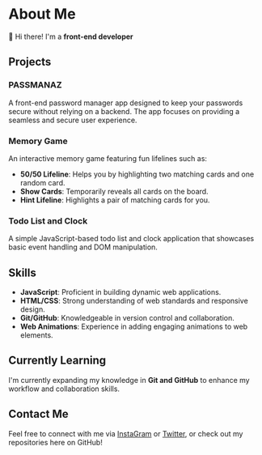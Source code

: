 # About Me

👋 Hi there! I'm a **front-end developer** 

## Projects

### PASSMANAZ
A front-end password manager app designed to keep your passwords secure without relying on a backend. The app focuses on providing a seamless and secure user experience.

### Memory Game
An interactive memory game featuring fun lifelines such as:
- **50/50 Lifeline**: Helps you by highlighting two matching cards and one random card.
- **Show Cards**: Temporarily reveals all cards on the board.
- **Hint Lifeline**: Highlights a pair of matching cards for you.

### Todo List and Clock
A simple JavaScript-based todo list and clock application that showcases basic event handling and DOM manipulation.

## Skills

- **JavaScript**: Proficient in building dynamic web applications.
- **HTML/CSS**: Strong understanding of web standards and responsive design.
- **Git/GitHub**: Knowledgeable in version control and collaboration.
- **Web Animations**: Experience in adding engaging animations to web elements.

## Currently Learning

I'm currently expanding my knowledge in **Git and GitHub** to enhance my workflow and collaboration skills.

## Contact Me

Feel free to connect with me via [InstaGram](https://www.instagram.com/himansh_sharma13/) or [Twitter](https://x.com/HimaNsh55327538), or check out my repositories here on GitHub!


